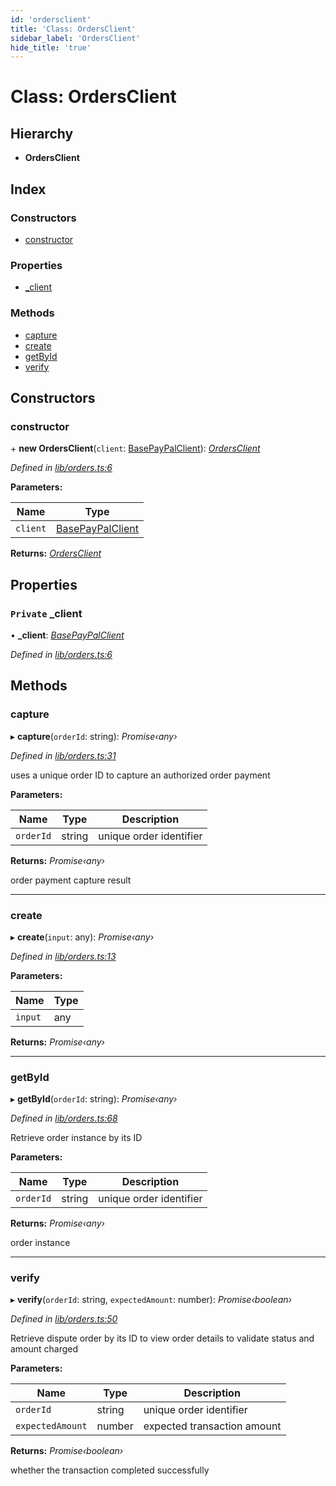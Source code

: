 ```yaml
---
id: 'ordersclient'
title: 'Class: OrdersClient'
sidebar_label: 'OrdersClient'
hide_title: 'true'
---
```


# Class: OrdersClient

## Hierarchy

-   **OrdersClient**

## Index

### Constructors

-   [constructor](ordersclient.md#constructor)

### Properties

-   [\_client](ordersclient.md#private-_client)

### Methods

-   [capture](ordersclient.md#capture)
-   [create](ordersclient.md#create)
-   [getById](ordersclient.md#getbyid)
-   [verify](ordersclient.md#verify)

## Constructors

### constructor

\+ **new OrdersClient**(`client`: [BasePayPalClient](basepaypalclient.md)): _[OrdersClient](ordersclient.md)_

_Defined in [lib/orders.ts:6](https://github.com/ELEVATORmedia/paymigo/blob/d7c96a7/src/lib/orders.ts#L6)_

**Parameters:**

| Name     | Type                                    |
| -------- | --------------------------------------- |
| `client` | [BasePayPalClient](basepaypalclient.md) |

**Returns:** _[OrdersClient](ordersclient.md)_

## Properties

### `Private` \_client

• **\_client**: _[BasePayPalClient](basepaypalclient.md)_

_Defined in [lib/orders.ts:6](https://github.com/ELEVATORmedia/paymigo/blob/d7c96a7/src/lib/orders.ts#L6)_

## Methods

### capture

▸ **capture**(`orderId`: string): _Promise‹any›_

_Defined in [lib/orders.ts:31](https://github.com/ELEVATORmedia/paymigo/blob/d7c96a7/src/lib/orders.ts#L31)_

uses a unique order ID to capture an authorized order payment

**Parameters:**

| Name      | Type   | Description             |
| --------- | ------ | ----------------------- |
| `orderId` | string | unique order identifier |

**Returns:** _Promise‹any›_

order payment capture result

---

### create

▸ **create**(`input`: any): _Promise‹any›_

_Defined in [lib/orders.ts:13](https://github.com/ELEVATORmedia/paymigo/blob/d7c96a7/src/lib/orders.ts#L13)_

**Parameters:**

| Name    | Type |
| ------- | ---- |
| `input` | any  |

**Returns:** _Promise‹any›_

---

### getById

▸ **getById**(`orderId`: string): _Promise‹any›_

_Defined in [lib/orders.ts:68](https://github.com/ELEVATORmedia/paymigo/blob/d7c96a7/src/lib/orders.ts#L68)_

Retrieve order instance by its ID

**Parameters:**

| Name      | Type   | Description             |
| --------- | ------ | ----------------------- |
| `orderId` | string | unique order identifier |

**Returns:** _Promise‹any›_

order instance

---

### verify

▸ **verify**(`orderId`: string, `expectedAmount`: number): _Promise‹boolean›_

_Defined in [lib/orders.ts:50](https://github.com/ELEVATORmedia/paymigo/blob/d7c96a7/src/lib/orders.ts#L50)_

Retrieve dispute order by its ID to view order details to validate status and amount charged

**Parameters:**

| Name             | Type   | Description                 |
| ---------------- | ------ | --------------------------- |
| `orderId`        | string | unique order identifier     |
| `expectedAmount` | number | expected transaction amount |

**Returns:** _Promise‹boolean›_

whether the transaction completed successfully

